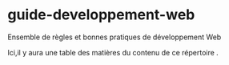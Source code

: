 # guide-developpement-web
Ensemble de règles  et bonnes pratiques de développement Web

Ici,il y aura une table des matières du contenu de ce répertoire .
